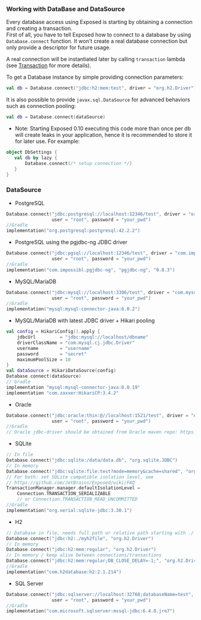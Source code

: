 ### Working with DataBase and DataSource
Every database access using Exposed is starting by obtaining a connection and creating a transaction.  
First of all, you have to tell Exposed how to connect to a database by using `Database.connect` function. 
It won't create a real database connection but only provide a descriptor for future usage.

A real connection will be instantiated later by calling `transaction` lambda (see [Transaction](https://github.com/JetBrains/Exposed/wiki/Transactions) for more details).

To get a Database instance by simple providing connection parameters:
```kotlin
val db = Database.connect("jdbc:h2:mem:test", driver = "org.h2.Driver")
```
It is also possible to provide `javax.sql.DataSource` for advanced behaviors such as connection pooling:
```kotlin
val db = Database.connect(dataSource)
```
* Note: Starting Exposed 0.10 executing this code more than once per db will create leaks in your application, hence it is recommended to store it for later use.
For example:
```kotlin
object DbSettings {
   val db by lazy { 
       Database.connect(/* setup connection */)
   }
}
```
### DataSource
* PostgreSQL
```kotlin
Database.connect("jdbc:postgresql://localhost:12346/test", driver = "org.postgresql.Driver", 
                 user = "root", password = "your_pwd")  
//Gradle
implementation("org.postgresql:postgresql:42.2.2")  
```
* PostgreSQL using the pgjdbc-ng JDBC driver
```kotlin
Database.connect("jdbc:pgsql://localhost:12346/test", driver = "com.impossibl.postgres.jdbc.PGDriver", 
                 user = "root", password = "your_pwd")  
//Gradle
implementation("com.impossibl.pgjdbc-ng", "pgjdbc-ng", "0.8.3")  
```
* MySQL/MariaDB
```kotlin
Database.connect("jdbc:mysql://localhost:3306/test", driver = "com.mysql.cj.jdbc.Driver", 
                 user = "root", password = "your_pwd")  
//Gradle
implementation("mysql:mysql-connector-java:8.0.2")
```
* MySQL/MariaDB with latest JDBC driver + Hikari pooling
```kotlin
val config = HikariConfig().apply {
    jdbcUrl         = "jdbc:mysql://localhost/dbname"
    driverClassName = "com.mysql.cj.jdbc.Driver"
    username        = "username"
    password        = "secret"
    maximumPoolSize = 10
}
val dataSource = HikariDataSource(config)
Database.connect(dataSource)
// Gradle
implementation "mysql:mysql-connector-java:8.0.19"
implementation "com.zaxxer:HikariCP:3.4.2"
```
* Oracle
```kotlin
Database.connect("jdbc:oracle:thin:@//localhost:1521/test", driver = "oracle.jdbc.OracleDriver", 
                 user = "root", password = "your_pwd")  
//Gradle
// Oracle jdbc-driver should be obtained from Oracle maven repo: https://blogs.oracle.com/dev2dev/get-oracle-jdbc-drivers-and-ucp-from-oracle-maven-repository-without-ides
```
+ SQLite
```kotlin
// In file
Database.connect("jdbc:sqlite:/data/data.db", "org.sqlite.JDBC")  
// In memory
Database.connect("jdbc:sqlite:file:test?mode=memory&cache=shared", "org.sqlite.JDBC")  
// For both: set SQLite compatible isolation level, see 
// https://github.com/JetBrains/Exposed/wiki/FAQ
TransactionManager.manager.defaultIsolationLevel = 
    Connection.TRANSACTION_SERIALIZABLE
    // or Connection.TRANSACTION_READ_UNCOMMITTED
//Gradle
implementation("org.xerial:sqlite-jdbc:3.30.1")  
```  
* H2
```kotlin
// Database in file, needs full path or relative path starting with ./
Database.connect("jdbc:h2:./myh2file", "org.h2.Driver")
// In memory
Database.connect("jdbc:h2:mem:regular", "org.h2.Driver")  
// In memory / keep alive between connections/transactions
Database.connect("jdbc:h2:mem:regular;DB_CLOSE_DELAY=-1;", "org.h2.Driver")  
//Gradle
implementation("com.h2database:h2:2.1.214")  
```  
* SQL Server
```kotlin
Database.connect("jdbc:sqlserver://localhost:32768;databaseName=test", "com.microsoft.sqlserver.jdbc.SQLServerDriver", 
                 user = "root", password = "your_pwd")  
//Gradle
implementation("com.microsoft.sqlserver:mssql-jdbc:6.4.0.jre7")  
```
